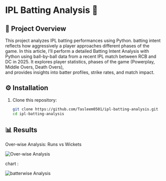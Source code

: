 # IPL Batting Analysis 🏏

## 📌 Project Overview
This project analyzes IPL batting performances using Python. batting intent reflects how aggressively a player approaches different phases of the game. In this article, I’ll perform a detailed Batting Intent Analysis with Python using ball-by-ball data from a recent IPL match between RCB and DC in 2025.
It explores player statistics, phases of the game (Powerplay, Middle Overs, Death Overs),  
and provides insights into batter profiles, strike rates, and match impact.


## ⚙️ Installation
1. Clone this repository:
   ```bash
   git clone https://github.com/Tasleem0501/ipl-batting-analysis.git
   cd ipl-batting-analysis


## 📊 Results

Over-wise Analysis: Runs vs Wickets

![Over-wise Analysis](results/overwise_analysis.png)

 chart :

![batterwise Analysis](results/batterwise_analysis.png)
